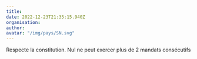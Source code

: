 ```yaml
---
title: 
date: 2022-12-23T21:35:15.940Z
organisation: 
author: 
avatar: "/img/pays/SN.svg"
---
```


Respecte la constitution. Nul ne peut exercer plus de 2 mandats consécutifs 